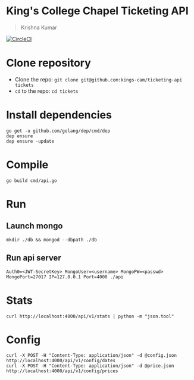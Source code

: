 # King's College Chapel Ticketing API
> Krishna Kumar

[![CircleCI](https://circleci.com/gh/kings-cam/ticketing-api.svg?style=svg)](https://circleci.com/gh/kings-cam/ticketing-api)

# Clone repository
* Clone the repo: `git clone git@github.com:kings-cam/ticketing-api tickets`
* `cd` to the repo: `cd tickets`

# Install dependencies

```
go get -u github.com/golang/dep/cmd/dep
dep ensure
dep ensure -update
```

# Compile

`go build cmd/api.go`

# Run

## Launch mongo
`mkdir ./db && mongod --dbpath ./db`

## Run api server
`Auth0=<JWT-SecretKey> MongoUser=<username> MongoPW=<passwd> MongoPort=27017 IP=127.0.0.1 Port=4000 ./api `

# Stats

```
curl http://localhost:4000/api/v1/stats | python -m "json.tool"
```


# Config
```
curl -X POST -H "Content-Type: application/json" -d @config.json http://localhost:4000/api/v1/config/dates
curl -X POST -H "Content-Type: application/json" -d @price.json http://localhost:4000/api/v1/config/prices
```
